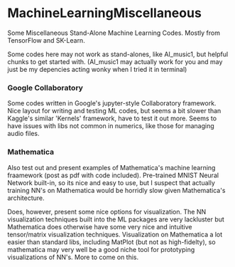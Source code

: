 # MachineLearningMiscellaneous
Some Miscellaneous Stand-Alone Machine Learning Codes. Mostly from TensorFlow and SK-Learn. 

Some codes here may not work as stand-alones, like AI_music1, but helpful chunks to get started with. (AI_music1 may actually work for you and may just be my depencies acting wonky when I tried it in terminal)

### Google Collaboratory
Some codes written in Google's jupyter-style Collaboratory framework. Nice layout for writing and testing ML codes, but seems a bit slower than Kaggle's similar 'Kernels' framework, have to test it out more. Seems to have issues with libs not common in numerics, like those for managing audio files. 

### Mathematica 
Also test out and present examples of Mathematica's machine learning fraamework (post as pdf with code included). Pre-trained MNIST Neural Network built-in, so its nice and easy to use, but I suspect that actually training NN's on Mathematica would be horridly slow given Mathematica's architecture. 

Does, however, present some nice options for visualization. The NN visualization techniques built into the ML packages are very lackluster but Mathematica does otherwise have some very nice and intuitive tensor/matrix visualization techniques. Visualization on Mathematica a lot easier than standard libs, including MatPlot (but not as high-fidelty), so mathematica may very well be a good niche tool for prototyping visualizations of NN's. More to come on this.

